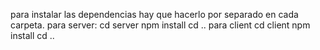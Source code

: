 para instalar las dependencias hay que hacerlo por separado en cada carpeta.
para server:
cd server
npm install
cd ..
para client
cd client
npm install
cd ..
